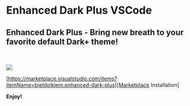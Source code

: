# Enhanced Dark Plus VSCode

## Enhanced Dark Plus - Bring new breath to your favorite default Dark+ theme!

<br/>

<img src="https://i.imgur.com/ptMop4O.png"></img>

[https://marketplace.visualstudio.com/items?itemName=bietdoikiem.enhanced-dark-plus][Marketplace Installation]

**Enjoy!**

